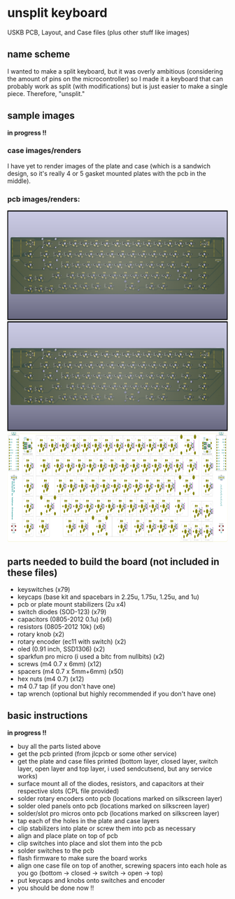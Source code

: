 # unsplit keyboard
USKB PCB, Layout, and Case files (plus other stuff like images)

## name scheme
I wanted to make a split keyboard, but it was overly ambitious (considering the amount of pins on the microcontroller) so I made it a keyboard that can probably work as split (with modifications) but is just easier to make a single piece. Therefore, "unsplit."

## sample images
**in progress !!**

### case images/renders

I have yet to render images of the plate and case (which is a sandwich design, so it's really 4 or 5 gasket mounted plates with the pcb in the middle).

### pcb images/renders:
<img src="https://github.com/feynmantf/unsplit-keyboard/blob/main/final/images/USKB%20Final%20back.png?raw=true" alt="pcb front render"  height="250">
<img src="https://github.com/feynmantf/unsplit-keyboard/blob/main/final/images/USKB%20Final%20back.png?raw=true" alt="pcb back render"  height="250">
<img src="https://raw.githubusercontent.com/feynmantf/unsplit-keyboard/0e5d883f28690f599ca962b77fef69d1419cf67a/final%20haha%20i%20really%20hope%20this%20is%20the%20last%20one%20i%20need%20to%20make/images/USKB%20Final%20no%20copper.svg" alt="pcb svg"  height="250">

## parts needed to build the board (not included in these files)
- keyswitches (x79)
- keycaps (base kit and spacebars in 2.25u, 1.75u, 1.25u, and 1u)
- pcb or plate mount stabilizers (2u x4)
- switch diodes (SOD-123) (x79)
- capacitors (0805-2012 0.1u) (x6)
- resistors (0805-2012 10k) (x6)
- rotary knob (x2)
- rotary encoder (ec11 with switch) (x2)
- oled (0.91 inch, SSD1306) (x2)
- sparkfun pro micro (i used a bitc from nullbits) (x2)
- screws (m4 0.7 x 6mm) (x12)
- spacers (m4 0.7 x 5mm+6mm) (x50)
- hex nuts (m4 0.7) (x12)
- m4 0.7 tap (if you don't have one)
- tap wrench (optional but highly recommended if you don't have one)

## basic instructions
**in progress !!**

- buy all the parts listed above
- get the pcb printed (from jlcpcb or some other service)
- get the plate and case files printed (bottom layer, closed layer, switch layer, open layer and top layer, i used sendcutsend, but any service works)
- surface mount all of the diodes, resistors, and capacitors at their respective slots (CPL file provided)
- solder rotary encoders onto pcb (locations marked on silkscreen layer)
- solder oled panels onto pcb (locations marked on silkscreen layer)
- solder/slot pro micros onto pcb (locations marked on silkscreen layer)
- tap each of the holes in the plate and case layers
- clip stabilizers into plate or screw them into pcb as necessary
- align and place plate on top of pcb
- clip switches into place and slot them into the pcb
- solder switches to the pcb
- flash firmware to make sure the board works
- align one case file on top of another, screwing spacers into each hole as you go (bottom -> closed -> switch -> open -> top)
- put keycaps and knobs onto switches and encoder
- you should be done now !!
